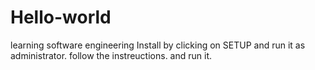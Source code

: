 # Hello-world
learning software engineering
Install by clicking on SETUP and run it as administrator.
follow the instreuctions.
and run it.
